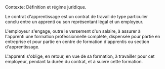 Contexte: Définition et régime juridique.

Le contrat d'apprentissage est un contrat de travail de type particulier conclu entre un apprenti ou son représentant légal et un employeur.

L'employeur s'engage, outre le versement d'un salaire, à assurer à l'apprenti une formation professionnelle complète, dispensée pour partie en entreprise et pour partie en centre de formation d'apprentis ou section d'apprentissage.

L'apprenti s'oblige, en retour, en vue de sa formation, à travailler pour cet employeur, pendant la durée du contrat, et à suivre cette formation.
